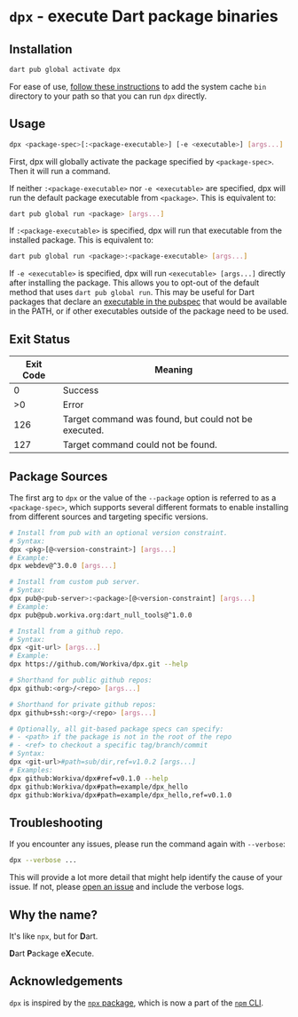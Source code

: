 # `dpx` - execute Dart package binaries

## Installation

```bash
dart pub global activate dpx
```

For ease of use, [follow these instructions][dart run from path] to add the
system cache `bin` directory to your path so that you can run `dpx` directly.

## Usage

```bash
dpx <package-spec>[:<package-executable>] [-e <executable>] [args...]
```

First, dpx will globally activate the package specified by `<package-spec>`.
Then it will run a command.

If neither `:<package-executable>` nor `-e <executable>` are specified, dpx will
run the default package executable from `<package>`. This is equivalent to:

```bash
dart pub global run <package> [args...]
```

If `:<package-executable>` is specified, dpx will run that executable from the
installed package. This is equivalent to:

```bash
dart pub global run <package>:<package-executable> [args...]
```

If `-e <executable>` is specified, dpx will run `<executable> [args...]`
directly after installing the package. This allows you to opt-out of the default
method that uses `dart pub global run`. This may be useful for Dart packages
that declare an [executable in the pubspec][pubspec executable] that would be
available in the PATH, or if other executables outside of the package need to be
used.

## Exit Status

| Exit Code | Meaning                                              |
| --------- | ---------------------------------------------------- |
| 0         | Success                                              |
| >0        | Error                                                |
| 126       | Target command was found, but could not be executed. |
| 127       | Target command could not be found.                   |

## Package Sources

The first arg to `dpx` or the value of the `--package` option is referred to as
a `<package-spec>`, which supports several different formats to enable
installing from different sources and targeting specific versions.

```bash
# Install from pub with an optional version constraint.
# Syntax:
dpx <pkg>[@<version-constraint>] [args...]
# Example:
dpx webdev@^3.0.0 [args...]

# Install from custom pub server.
# Syntax:
dpx pub@<pub-server>:<package>[@<version-constraint] [args...]
# Example:
dpx pub@pub.workiva.org:dart_null_tools@^1.0.0

# Install from a github repo.
# Syntax:
dpx <git-url> [args...]
# Example:
dpx https://github.com/Workiva/dpx.git --help

# Shorthand for public github repos:
dpx github:<org>/<repo> [args...]

# Shorthand for private github repos:
dpx github+ssh:<org>/<repo> [args...]

# Optionally, all git-based package specs can specify:
# - <path> if the package is not in the root of the repo
# - <ref> to checkout a specific tag/branch/commit
# Syntax:
dpx <git-url>#path=sub/dir,ref=v1.0.2 [args...]
# Examples:
dpx github:Workiva/dpx#ref=v0.1.0 --help
dpx github:Workiva/dpx#path=example/dpx_hello
dpx github:Workiva/dpx#path=example/dpx_hello,ref=v0.1.0
```

## Troubleshooting

If you encounter any issues, please run the command again with `--verbose`:

```bash
dpx --verbose ...
```

This will provide a lot more detail that might help identify the cause of your
issue. If not, please [open an issue][new issue] and include the verbose logs.

## Why the name?

It's like `npx`, but for **D**art.

**D**art **P**ackage e**X**ecute.

## Acknowledgements

`dpx` is inspired by the [`npx` package][npx package], which is now a part of
the [`npm` CLI][npx cli].

<!-- LINKS -->
[dart run from path]: https://dart.dev/tools/pub/cmd/pub-global#running-a-script-from-your-path
[new issue]: https://github.com/Workiva/dpx/issues/new
[npx cli]: https://docs.npmjs.com/cli/v8/commands/npx
[npx package]: https://www.npmjs.com/package/npx
[pubspec executable]: https://dart.dev/tools/pub/pubspec#executables
